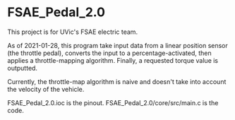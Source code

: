 # FSAE_Pedal_2.0

This project is for UVic's FSAE electric team.

As of 2021-01-28, this program take input data from a linear position sensor (the throttle pedal),
converts the input to a percentage-activated,
then applies a throttle-mapping algorithm.
Finally, a requested torque value is outputted.

Currently, the throttle-map algorithm is naive and doesn't take into account the velocity of the vehicle.

FSAE_Pedal_2.0.ioc is the pinout.
FSAE_Pedal_2.0/core/src/main.c is the code.
